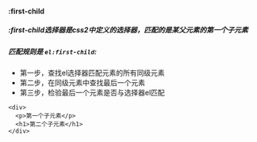 #### :first-child
##### :first-child选择器是css2中定义的选择器，匹配的是某父元素的第一个子元素
##### 匹配规则是 `el:first-child`: 
 * 第一步，查找el选择器匹配元素的所有同级元素
 * 第二步，在同级元素中查找最后一个元素
 * 第三步，检验最后一个元素是否与选择器el匹配
 


```
<div>
  <p>第一个子元素</p>
  <h1>第二个子元素</h1>
</div>
```

